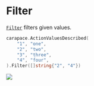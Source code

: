 # Filter

[`Filter`] filters given values.

```go
carapace.ActionValuesDescribed(
	"1", "one",
	"2", "two",
	"3", "three",
	"4", "four",
).Filter([]string{"2", "4"})
```

![](./filter.cast)

[`Filter`]: https://pkg.go.dev/github.com/rsteube/carapace#Action.Filter
